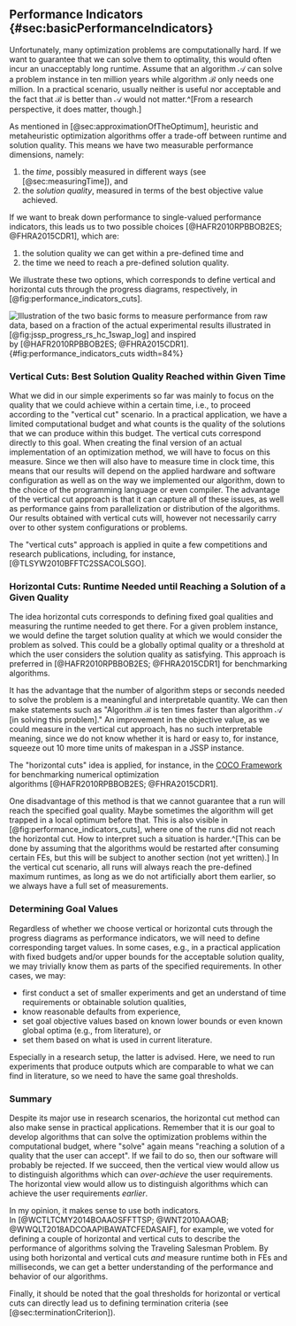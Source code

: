 ## Performance Indicators {#sec:basicPerformanceIndicators}

Unfortunately, many optimization problems are computationally hard.
If we want to guarantee that we can solve them to optimality, this would often incur an unacceptably long runtime.
Assume that an algorithm&nbsp;$\mathcal{A}$ can solve a problem instance in ten million years while algorithm&nbsp;$\mathcal{B}$ only needs one million.
In a practical scenario, usually neither is useful nor acceptable and the fact that&nbsp;$\mathcal{B}$ is better than&nbsp;$\mathcal{A}$ would not matter.^[From a research perspective, it does matter, though.]

As mentioned in [@sec:approximationOfTheOptimum], heuristic and metaheuristic optimization algorithms offer a trade-off between runtime and solution quality.
This means we have two measurable performance dimensions, namely:

1. the *time*, possibly measured in different ways (see [@sec:measuringTime]), and
2. the *solution quality*, measured in terms of the best objective value achieved.

If we want to break down performance to single-valued performance indicators, this leads us to two possible choices&nbsp;[@HAFR2010RPBBOB2ES; @FHRA2015CDR1], which are:

1. the solution quality we can get within a pre-defined time and
2. the time we need to reach a pre-defined solution quality.

We illustrate these two options, which corresponds to define vertical and horizontal cuts through the progress diagrams, respectively, in [@fig:performance_indicators_cuts].

![Illustration of the two basic forms to measure performance from raw data, based on a fraction of the actual experimental results illustrated in [@fig:jssp_progress_rs_hc_1swap_log] and inspired by&nbsp;[@HAFR2010RPBBOB2ES; @FHRA2015CDR1].](\relative.path{performance_indicators_cuts.svgz}){#fig:performance_indicators_cuts width=84%}

### Vertical Cuts: Best Solution Quality Reached within Given Time

What we did in our simple experiments so far was mainly to focus on the quality that we could achieve within a certain time, i.e., to proceed according to the "vertical cut" scenario.
In a practical application, we have a limited computational budget and what counts is the quality of the solutions that we can produce within this budget.
The vertical cuts correspond directly to this goal.
When creating the final version of an actual implementation of an optimization method, we will have to focus on this measure.
Since we then will also have to measure time in clock time, this means that our results will depend on the applied hardware and software configuration as well as on the way we implemented our algorithm, down to the choice of the programming language or even compiler.
The advantage of the vertical cut approach is that it can capture all of these issues, as well as performance gains from parallelization or distribution of the algorithms.
Our results obtained with vertical cuts will, however not necessarily carry over to other system configurations or problems.

The "vertical cuts" approach is applied in quite a few competitions and research publications, including, for instance, [@TLSYW2010BFFTC2SSACOLSGO].

### Horizontal Cuts: Runtime Needed until Reaching a Solution of a Given Quality

The idea horizontal cuts corresponds to defining fixed goal qualities and measuring the runtime needed to get there.
For a given problem instance, we would define the target solution quality at which we would consider the problem as solved.
This could be a globally optimal quality or a threshold at which the user considers the solution quality as satisfying.
This approach is preferred in&nbsp;[@HAFR2010RPBBOB2ES; @FHRA2015CDR1] for benchmarking algorithms.

It has the advantage that the number of algorithm steps or seconds needed to solve the problem is a meaningful and interpretable quantity.
We can then make statements such as "Algorithm&nbsp;$\mathcal{B}$ is ten times faster than algorithm&nbsp;$\mathcal{A}$ [in solving this problem]."
An improvement in the objective value, as we could measure in the vertical cut approach, has no such interpretable meaning, since we do not know whether it is hard or easy to, for instance, squeeze out 10 more time units of makespan in a JSSP instance.

The "horizontal cuts" idea is applied, for instance, in the [COCO Framework](http://coco.lri.fr/) for benchmarking numerical optimization algorithms&nbsp;[@HAFR2010RPBBOB2ES; @FHRA2015CDR1].

One disadvantage of this method is that we cannot guarantee that a run will reach the specified goal quality.
Maybe sometimes the algorithm will get trapped in a local optimum before that. 
This is also visible in [@fig:performance_indicators_cuts], where one of the runs did not reach the horizontal cut.
How to interpret such a situation is harder.^[This can be done by assuming that the algorithms would be restarted after consuming certain FEs, but this will be subject to another section (not yet written).]
In the vertical cut scenario, all runs will always reach the pre-defined maximum runtimes, as long as we do not artificially abort them earlier, so we always have a full set of measurements. 

### Determining Goal Values

Regardless of whether we choose vertical or horizontal cuts through the progress diagrams as performance indicators, we will need to define corresponding target values.
In some cases, e.g., in a practical application with fixed budgets and/or upper bounds for the acceptable solution quality, we may trivially know them as parts of the specified requirements.
In other cases, we may:

- first conduct a set of smaller experiments and get an understand of time requirements or obtainable solution qualities,
- know reasonable defaults from experience,
- set goal objective values based on known lower bounds or even known global optima (e.g., from literature), or 
- set them based on what is used in current literature.

Especially in a research setup, the latter is advised.
Here, we need to run experiments that produce outputs which are comparable to what we can find in literature, so we need to have the same goal thresholds.

### Summary

Despite its major use in research scenarios, the horizontal cut method can also make sense in practical applications.
Remember that it is our goal to develop algorithms that can solve the optimization problems within the computational budget, where "solve" again means "reaching a solution of a quality that the user can accept".
If we fail to do so, then our software will probably be rejected.
If we succeed, then the vertical view would allow us to distinguish algorithms which can *over-achieve* the user requirements.
The horizontal view would allow us to distinguish algorithms which can achieve the user requirements *earlier*.

In my opinion, it makes sense to use both indicators.
In&nbsp;[@WCTLTCMY2014BOAAOSFFTTSP; @WNT2010AAOAB; @WWQLT2018ADCOAAPIBAWATCFEDASAIF], for example, we voted for defining a couple of horizontal and vertical cuts to describe the performance of algorithms solving the Traveling Salesman Problem.
By using both horizontal and vertical cuts *and* measure runtime both in FEs and milliseconds, we can get a better understanding of the performance and behavior of our algorithms.

Finally, it should be noted that the goal thresholds for horizontal or vertical cuts can directly lead us to defining termination criteria (see [@sec:terminationCriterion]).
